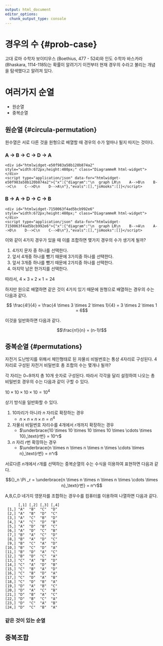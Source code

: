 ```yaml
---
output: html_document
editor_options: 
  chunk_output_type: console
---
```





# 경우의 수 {#prob-case}

고대 로마 수학자 보이티우스 (Boethius, 477 - 524)와 인도 수학자 바스카라 (Bhaskara, 1114-1185)는 확률이 알려기기 이전부터
현재 경우의 수라고 불리는 개념을 탐색했다고 알려져 있다.

# 여러가지 순열

- 원순열
- 중복순열

## 원순열 {#circula-permutation}

원수열은 서로 다른 것을 원형으로 배열할 때 경우의 수가 얼마나 될지 따지는 것이다.

### A &rarr; B &rarr; C &rarr; D &rarr; A


```{=html}
<div id="htmlwidget-e50f983a58b120b874a2" style="width:672px;height:480px;" class="DiagrammeR html-widget"></div>
<script type="application/json" data-for="htmlwidget-e50f983a58b120b874a2">{"x":{"diagram":"\n  graph LR\n    A-->B\n    B-->C\n    C-->D\n    D-->A\n"},"evals":[],"jsHooks":[]}</script>
```

### B &rarr; A &rarr; D &rarr; C &rarr; B


```{=html}
<div id="htmlwidget-7150063f4ad5bcb992e6" style="width:672px;height:480px;" class="DiagrammeR html-widget"></div>
<script type="application/json" data-for="htmlwidget-7150063f4ad5bcb992e6">{"x":{"diagram":"\n  graph LR\n    B-->A\n    A-->D\n    D-->C\n    C-->B\n"},"evals":[],"jsHooks":[]}</script>
```

이와 같이 4가지 경우가 있을 때 이를 조합하면 몇가지 경우의 수가 생기게 될까?

1. 4가지 문자 중 하나를 선택한다. 
1. 앞서 4개중 하나를 뺐기 때문에 3가지중 하나를 선택한다.
1. 앞서 3개중 하나를 뺐기 때문에 2가지중 하나를 선택한다.
1. 마지막 남은 한가지를 선택한다.


따라서, $4 \times 3 \times 2 \times 1 = 24$

하지만 원으로 배열하면 같은 것이 4가지 있기 때문에 원형으로 배열하는 경우의 수는 
다음과 같다.

$$ \frac{4!}{4} = \frac{4 \times 3 \times 2 \times 1}{4} = 3 \times 2 \times 1 = 6$$

이것을 일반화하면 다음과 같다.

$$\frac{n!}{n} = (n-1)!$$

## 중복순열 {#permutations}

자전거 도난방지를 위해서 체인형태로 된 자물쇠 비빌번호는 통상 4자리로 구성된다. 
4자리로 구성된 자전거 비밀번호 총 조합의 수는 몇개나 될까?

각 자리는 0~9까지 총 10개 숫자로 구성된다. 따라서 각각을 달리 설정하여 나오는 총 
비밀번호 경우의 수는 다음과 같이 구할 수 있다.

$10 \times 10 \times 10 \times 10 = 10^4$

상기 방식을 일반화할 수 있다.

1. 10자리가 아니라 $n$ 자리로 확장하는 경우
    - $n \times n \times n \times n = n^4$
1. 자물쇠 비밀번호 자리수를 4개에서 $r$개까지 확장하는 경우
    - $\underbrace{10 \times 10 \times 10 \times 10 \times \cdots \times 10}_\text{r번} = 10^r$
1. $n$ 자리 $r$번 확장하는 경우
    - $\underbrace{n \times n \times n \times n \times \cdots \times n}_\text{r번} = n^r$

서로다른 $n$개에서 $r$개를 선택하는 중복순열의 수는 수식을 이용하여 표현하면 다음과 같다.

$${}_n \Pi _r = \underbrace{n \times n \times n \times n \times \cdots \times n}_\text{r번} = n^r$$

A,B,C,D 네가지 영문자를 조합하는 경우수를 컴퓨터를 이용하여 나열하면 다음과 같다.


```
      [,1] [,2] [,3] [,4]
 [1,] "A"  "B"  "C"  "D" 
 [2,] "A"  "B"  "D"  "C" 
 [3,] "A"  "C"  "B"  "D" 
 [4,] "A"  "C"  "D"  "B" 
 [5,] "A"  "D"  "B"  "C" 
 [6,] "A"  "D"  "C"  "B" 
 [7,] "B"  "A"  "C"  "D" 
 [8,] "B"  "A"  "D"  "C" 
 [9,] "B"  "C"  "A"  "D" 
[10,] "B"  "C"  "D"  "A" 
[11,] "B"  "D"  "A"  "C" 
[12,] "B"  "D"  "C"  "A" 
[13,] "C"  "A"  "B"  "D" 
[14,] "C"  "A"  "D"  "B" 
[15,] "C"  "B"  "A"  "D" 
[16,] "C"  "B"  "D"  "A" 
[17,] "C"  "D"  "A"  "B" 
[18,] "C"  "D"  "B"  "A" 
[19,] "D"  "A"  "B"  "C" 
[20,] "D"  "A"  "C"  "B" 
[21,] "D"  "B"  "A"  "C" 
[22,] "D"  "B"  "C"  "A" 
[23,] "D"  "C"  "A"  "B" 
[24,] "D"  "C"  "B"  "A" 
```

### 같은 것이 있는 순열


## 중복조합






